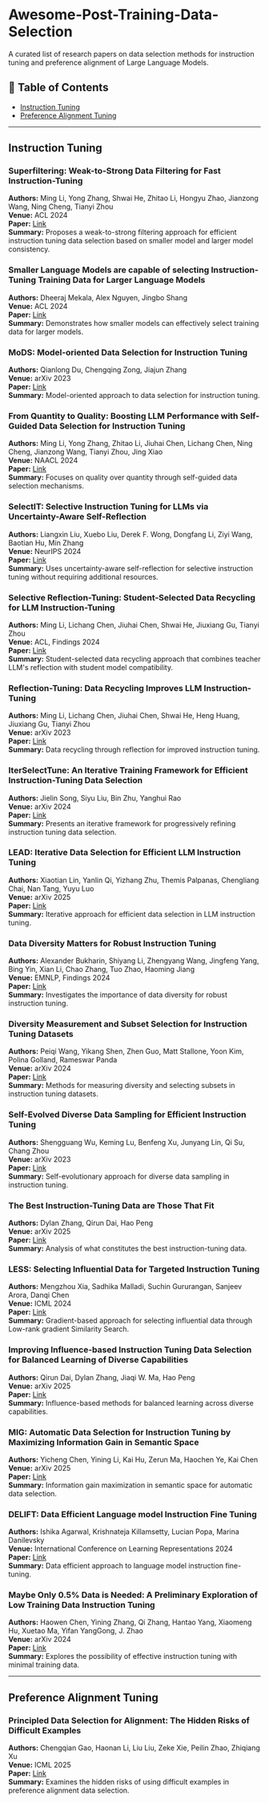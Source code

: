 # Awesome-Post-Training-Data-Selection

A curated list of research papers on data selection methods for instruction tuning and preference alignment of Large Language Models.

## 📑 Table of Contents
- [Instruction Tuning](#instruction-tuning)
- [Preference Alignment Tuning](#preference-alignment-tuning)

---

## Instruction Tuning

### Superfiltering: Weak-to-Strong Data Filtering for Fast Instruction-Tuning
**Authors:** Ming Li, Yong Zhang, Shwai He, Zhitao Li, Hongyu Zhao, Jianzong Wang, Ning Cheng, Tianyi Zhou  
**Venue:** ACL 2024  
**Paper:** [Link](https://aclanthology.org/2024.acl-long.769.pdf)  
**Summary:** Proposes a weak-to-strong filtering approach for efficient instruction tuning data selection based on smaller model and larger model consistency.

### Smaller Language Models are capable of selecting Instruction-Tuning Training Data for Larger Language Models
**Authors:** Dheeraj Mekala, Alex Nguyen, Jingbo Shang  
**Venue:** ACL 2024  
**Paper:** [Link](https://aclanthology.org/2024.findings-acl.623.pdf)  
**Summary:** Demonstrates how smaller models can effectively select training data for larger models.

### MoDS: Model-oriented Data Selection for Instruction Tuning
**Authors:** Qianlong Du, Chengqing Zong, Jiajun Zhang  
**Venue:** arXiv 2023  
**Paper:** [Link](https://arxiv.org/pdf/2311.15653)  
**Summary:** Model-oriented approach to data selection for instruction tuning.

### From Quantity to Quality: Boosting LLM Performance with Self-Guided Data Selection for Instruction Tuning
**Authors:** Ming Li, Yong Zhang, Zhitao Li, Jiuhai Chen, Lichang Chen, Ning Cheng, Jianzong Wang, Tianyi Zhou, Jing Xiao  
**Venue:** NAACL 2024  
**Paper:** [Link](https://aclanthology.org/2024.naacl-long.421.pdf)  
**Summary:** Focuses on quality over quantity through self-guided data selection mechanisms.

### SelectIT: Selective Instruction Tuning for LLMs via Uncertainty-Aware Self-Reflection
**Authors:** Liangxin Liu, Xuebo Liu, Derek F. Wong, Dongfang Li, Ziyi Wang, Baotian Hu, Min Zhang  
**Venue:** NeurIPS 2024  
**Paper:** [Link](https://arxiv.org/pdf/2402.16705)  
**Summary:** Uses uncertainty-aware self-reflection for selective instruction tuning without requiring additional resources.

### Selective Reflection-Tuning: Student-Selected Data Recycling for LLM Instruction-Tuning
**Authors:** Ming Li, Lichang Chen, Jiuhai Chen, Shwai He, Jiuxiang Gu, Tianyi Zhou  
**Venue:** ACL, Findings 2024  
**Paper:** [Link](https://arxiv.org/pdf/2402.10110)  
**Summary:** Student-selected data recycling approach that combines teacher LLM's reflection with student model compatibility.

### Reflection-Tuning: Data Recycling Improves LLM Instruction-Tuning
**Authors:** Ming Li, Lichang Chen, Jiuhai Chen, Shwai He, Heng Huang, Jiuxiang Gu, Tianyi Zhou  
**Venue:** arXiv 2023  
**Paper:** [Link](https://arxiv.org/pdf/2310.11716)  
**Summary:** Data recycling through reflection for improved instruction tuning.

### IterSelectTune: An Iterative Training Framework for Efficient Instruction-Tuning Data Selection
**Authors:** Jielin Song, Siyu Liu, Bin Zhu, Yanghui Rao  
**Venue:** arXiv 2024  
**Paper:** [Link](https://arxiv.org/pdf/2410.13464)  
**Summary:** Presents an iterative framework for progressively refining instruction tuning data selection.

### LEAD: Iterative Data Selection for Efficient LLM Instruction Tuning
**Authors:** Xiaotian Lin, Yanlin Qi, Yizhang Zhu, Themis Palpanas, Chengliang Chai, Nan Tang, Yuyu Luo  
**Venue:** arXiv 2025  
**Paper:** [Link](https://arxiv.org/abs/2503.00186)  
**Summary:** Iterative approach for efficient data selection in LLM instruction tuning.

### Data Diversity Matters for Robust Instruction Tuning
**Authors:** Alexander Bukharin, Shiyang Li, Zhengyang Wang, Jingfeng Yang, Bing Yin, Xian Li, Chao Zhang, Tuo Zhao, Haoming Jiang  
**Venue:** EMNLP, Findings 2024  
**Paper:** [Link](https://aclanthology.org/2024.findings-emnlp.195.pdf)  
**Summary:** Investigates the importance of data diversity for robust instruction tuning.

### Diversity Measurement and Subset Selection for Instruction Tuning Datasets
**Authors:** Peiqi Wang, Yikang Shen, Zhen Guo, Matt Stallone, Yoon Kim, Polina Golland, Rameswar Panda  
**Venue:** arXiv 2024  
**Paper:** [Link](https://arxiv.org/pdf/2402.02318)  
**Summary:** Methods for measuring diversity and selecting subsets in instruction tuning datasets.

### Self-Evolved Diverse Data Sampling for Efficient Instruction Tuning
**Authors:** Shengguang Wu, Keming Lu, Benfeng Xu, Junyang Lin, Qi Su, Chang Zhou  
**Venue:** arXiv 2023  
**Paper:** [Link](https://arxiv.org/pdf/2311.08182)  
**Summary:** Self-evolutionary approach for diverse data sampling in instruction tuning.

### The Best Instruction-Tuning Data are Those That Fit
**Authors:** Dylan Zhang, Qirun Dai, Hao Peng  
**Venue:** arXiv 2025  
**Paper:** [Link](https://arxiv.org/pdf/2502.04194)  
**Summary:** Analysis of what constitutes the best instruction-tuning data.

### LESS: Selecting Influential Data for Targeted Instruction Tuning
**Authors:** Mengzhou Xia, Sadhika Malladi, Suchin Gururangan, Sanjeev Arora, Danqi Chen  
**Venue:** ICML 2024  
**Paper:** [Link](https://arxiv.org/pdf/2402.04333)  
**Summary:** Gradient-based approach for selecting influential data through Low-rank gradient Similarity Search.

### Improving Influence-based Instruction Tuning Data Selection for Balanced Learning of Diverse Capabilities
**Authors:** Qirun Dai, Dylan Zhang, Jiaqi W. Ma, Hao Peng  
**Venue:** arXiv 2025  
**Paper:** [Link](https://arxiv.org/pdf/2501.12147)  
**Summary:** Influence-based methods for balanced learning across diverse capabilities.

### MIG: Automatic Data Selection for Instruction Tuning by Maximizing Information Gain in Semantic Space
**Authors:** Yicheng Chen, Yining Li, Kai Hu, Zerun Ma, Haochen Ye, Kai Chen  
**Venue:** arXiv 2025  
**Paper:** [Link](https://arxiv.org/pdf/2504.13835)  
**Summary:** Information gain maximization in semantic space for automatic data selection.

### DELIFT: Data Efficient Language model Instruction Fine Tuning
**Authors:** Ishika Agarwal, Krishnateja Killamsetty, Lucian Popa, Marina Danilevsky  
**Venue:** International Conference on Learning Representations 2024  
**Paper:** [Link](https://arxiv.org/pdf/2411.04425)  
**Summary:** Data efficient approach to language model instruction fine-tuning.

### Maybe Only 0.5% Data is Needed: A Preliminary Exploration of Low Training Data Instruction Tuning
**Authors:** Haowen Chen, Yining Zhang, Qi Zhang, Hantao Yang, Xiaomeng Hu, Xuetao Ma, Yifan YangGong, J. Zhao  
**Venue:** arXiv 2024  
**Paper:** [Link](https://arxiv.org/pdf/2305.09246)  
**Summary:** Explores the possibility of effective instruction tuning with minimal training data.

---

## Preference Alignment Tuning

### Principled Data Selection for Alignment: The Hidden Risks of Difficult Examples
**Authors:** Chengqian Gao, Haonan Li, Liu Liu, Zeke Xie, Peilin Zhao, Zhiqiang Xu  
**Venue:** ICML 2025  
**Paper:** [Link](https://arxiv.org/pdf/2502.09650)  
**Summary:** Examines the hidden risks of using difficult examples in preference alignment data selection.
